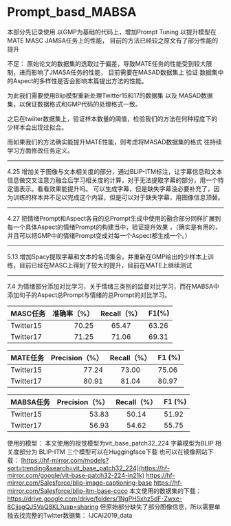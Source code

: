 # Prompt_basd_MABSA

本部分先记录使用 以GMP为基础的代码上，增加Prompt Tuning 以提升模型在 MATE MASC JAMSA任务上的性能， 目前的方法已经较之原文有了部分性能的提升

不足：
原始论文的数据集的选取过于偏差，导致MATE任务的性能受到较大限制，进而影响了JMASA任务的性能， 目前需要在MASAD数据集上 验证 数据集中的Aspect的多样性是否会影响本篇提出方法的性能。

为此我们需要使用Blip模型重新处理Twitter15和17的数据集 以及 MASAD数据集，以保证数据格式和GMP代码的处理格式一致。

之后在twiiter数据集上，验证样本数量的阈值，检验我们的方法在何种程度下的 少样本会出现过拟合。

而如果我们的方法确实能提升MATE性能，则考虑将MASAD数据集的格式 往持续学习方面修改任务定义。


-----
4.25
增加关于图像与文本相关度的部分，通过BLIP-ITM标注，让字幕信息和文本信息做交叉注意力融合后学习相关度的计算，对于无法提取字幕的部分，用一个特定值表示。看看效果能提升吗。 可以生成字幕，但是缺失字幕没必要补充了，因为训练的样本并不足以完成这个内容，但是可以对于缺失字幕，用图像信息顶替。

--------
4.27
把情绪Prompt和Aspect各自的总Prompt生成中使用的融合部分同样扩展到 每一个具体Aspect的情绪Prompt的构建当中，验证提升效果 ，（确实是有用的，并且可以把GMP中的情绪Prompt变成对每一个Aspect都生成一个。）

------------
5.13
增加Spacy提取字幕和文本的名词集合，并重新在GMP给出的少样本上训练，目前已经在MASC上得到了较大的提升，目前在MATE上继续测试

------------------
7.4
为情绪部分添加对比学习，关于情绪三类别的监督对比学习，而在MABSA中添加句子的Aspect总Prompt与情绪的总Prompt的对比学习。

| MASC任务       | 准确率（%） | Recall（%） | F1(%)       |
|:--------------|------------:|:----------------:|---------------|
| Twitter15     |  70.25  |  65.47  | 63.26 |
| Twitter17     |  71.25  |  71.06  | 69.31 |


| MATE任务       | Precision（%） | Recall（%） | F1 (%)         |
|:--------------|------------:|:----------------:|---------------|
| Twitter15     |  77.24  |  73.00  | 75.06 |
| Twitter17     |  80.91  |  81.04  | 80.97 |


| MABSA任务       | Precision（%） | Recall（%） | F1 (%)         |
|:--------------|------------:|:----------------:|---------------|
| Twitter15     |  53.83  |  50.14  | 51.92 |
| Twitter17     |  56.93  |  54.62  | 55.75 |


使用的模型：
本文使用的视觉模型为vit_base_patch32_224 字幕模型为BLIP 相关度部分为 BLIP-ITM 三个模型可以在Huggingface下载
也可以在镜像网站下载：
[https://hf-mirror.com/models?sort=trending&search=vit_base_patch32_224](https://hf-mirror.com/google/vit-base-patch32-224-in21k)
https://hf-mirror.com/Salesforce/blip-image-captioning-base
https://hf-mirror.com/Salesforce/blip-itm-base-coco
本文使用的数据集的下载：
https://drive.google.com/drive/folders/1NgPH5xhz5dF-Zwxe-8CjjsgQJ5VaQ8KL?usp=sharing
但原始部分缺失了部分图像信息，所以需要单独去找完整的Twitter数据集：
IJCAI2019_data
